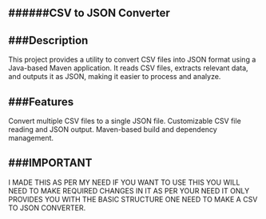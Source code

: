 ######CSV to JSON Converter
---
###Description
---
This project provides a utility to convert CSV files into JSON format using a Java-based Maven application. It reads CSV files, extracts relevant data, and outputs it as JSON, making it easier to process and analyze.


###Features
---
Convert multiple CSV files to a single JSON file.
Customizable CSV file reading and JSON output.
Maven-based build and dependency management.

###IMPORTANT
---
I MADE THIS AS PER MY NEED IF YOU WANT TO USE THIS YOU WILL NEED TO MAKE REQUIRED CHANGES IN IT AS PER YOUR NEED IT ONLY PROVIDES YOU WITH THE BASIC STRUCTURE ONE NEED TO 
MAKE A CSV TO JSON CONVERTER.
